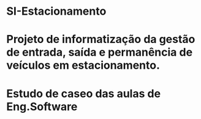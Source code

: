 # SI-Estacionamento
# Projeto de informatização da gestão de entrada, saída e permanência de veículos em estacionamento.
# Estudo de caseo das aulas de Eng.Software
